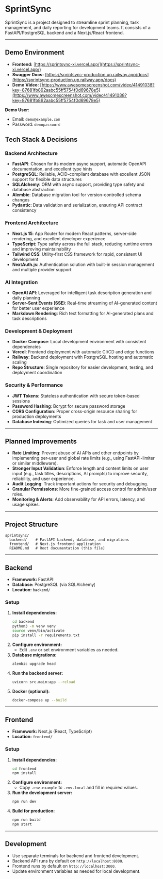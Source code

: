 # SprintSync

SprintSync is a project designed to streamline sprint planning, task management, and daily reporting for development teams. It consists of a FastAPI/PostgreSQL backend and a Next.js/React frontend.

---

## Demo Environment

- **Frontend:** [https://sprintsync-xi.vercel.app/](https://sprintsync-xi.vercel.app/)
- **Swagger Docs:** [https://sprintsync-production.up.railway.app/docs](https://sprintsync-production.up.railway.app/docs)
- **Demo Video:** [https://www.awesomescreenshot.com/video/41491038?key=87681fb892aabc55ff5754f0d69678e5](https://www.awesomescreenshot.com/video/41491038?key=87681fb892aabc55ff5754f0d69678e5)

**Demo User:**

- Email: `demo@example.com`
- Password: `demopassword`

## Tech Stack & Decisions

### Backend Architecture

- **FastAPI**: Chosen for its modern async support, automatic OpenAPI documentation, and excellent type hints
- **PostgreSQL**: Reliable, ACID-compliant database with excellent JSON support for flexible data structures
- **SQLAlchemy**: ORM with async support, providing type safety and database abstraction
- **Alembic**: Database migration tool for version-controlled schema changes
- **Pydantic**: Data validation and serialization, ensuring API contract consistency

### Frontend Architecture

- **Next.js 15**: App Router for modern React patterns, server-side rendering, and excellent developer experience
- **TypeScript**: Type safety across the full stack, reducing runtime errors and improving maintainability
- **Tailwind CSS**: Utility-first CSS framework for rapid, consistent UI development
- **NextAuth.js**: Authentication solution with built-in session management and multiple provider support

### AI Integration

- **OpenAI API**: Leveraged for intelligent task description generation and daily planning
- **Server-Sent Events (SSE)**: Real-time streaming of AI-generated content for better user experience
- **Markdown Rendering**: Rich text formatting for AI-generated plans and task descriptions

### Development & Deployment

- **Docker Compose**: Local development environment with consistent dependencies
- **Vercel**: Frontend deployment with automatic CI/CD and edge functions
- **Railway**: Backend deployment with PostgreSQL hosting and automatic scaling
- **Repo Structure**: Single repository for easier development, testing, and deployment coordination

### Security & Performance

- **JWT Tokens**: Stateless authentication with secure token-based sessions
- **Password Hashing**: Bcrypt for secure password storage
- **CORS Configuration**: Proper cross-origin resource sharing for production deployments
- **Database Indexing**: Optimized queries for task and user management

---

## Planned Improvements

- **Rate Limiting**: Prevent abuse of AI APIs and other endpoints by implementing per-user and global rate limits (e.g., using FastAPI-limiter or similar middleware).
- **Stronger Input Validation**: Enforce length and content limits on user input (e.g., task titles, descriptions, AI prompts) to improve security, reliability, and user experience.
- **Audit Logging**: Track important actions for security and debugging.
- **Granular Permissions**: More fine-grained access control for admin/user roles.
- **Monitoring & Alerts**: Add observability for API errors, latency, and usage spikes.

---

## Project Structure

```
sprintsync/
  backend/    # FastAPI backend, database, and migrations
  frontend/   # Next.js frontend application
  README.md   # Root documentation (this file)
```

---

## Backend

- **Framework:** FastAPI
- **Database:** PostgreSQL (via SQLAlchemy)
- **Location:** `backend/`

### Setup

1. **Install dependencies:**
   ```bash
   cd backend
   python3 -m venv venv
   source venv/bin/activate
   pip install -r requirements.txt
   ```
2. **Configure environment:**
   - Edit `.env` or set environment variables as needed.
3. **Database migrations:**
   ```bash
   alembic upgrade head
   ```
4. **Run the backend server:**
   ```bash
   uvicorn src.main:app --reload
   ```
5. **Docker (optional):**
   ```bash
   docker-compose up --build
   ```

---

## Frontend

- **Framework:** Next.js (React, TypeScript)
- **Location:** `frontend/`

### Setup

1. **Install dependencies:**
   ```bash
   cd frontend
   npm install
   ```
2. **Configure environment:**
   - Copy `.env.example` to `.env.local` and fill in required values.
3. **Run the development server:**
   ```bash
   npm run dev
   ```
4. **Build for production:**
   ```bash
   npm run build
   npm start
   ```

---

## Development

- Use separate terminals for backend and frontend development.
- Backend API runs by default on `http://localhost:8000`.
- Frontend runs by default on `http://localhost:3000`.
- Update environment variables as needed for local development.
